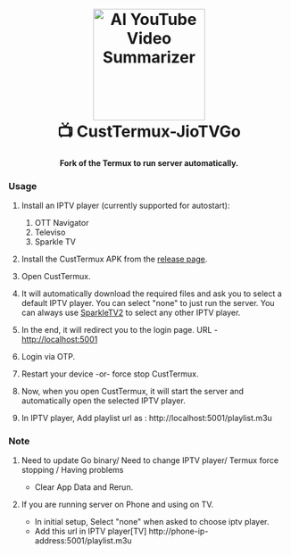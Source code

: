 <h1 align="center">
  <br>
  <a href="https://github.com/siddharthsky/ai-video-summarizer-and-timestamp-generator-LLM-p"><img src="https://github.com/siddharthsky/CustTermux-JioTVGo/blob/5e4151627498699e8f2b030479a4abc69f638a85/_assets/full-pg-cir-crop.png" alt="AI YouTube Video Summarizer" width="200"></a>
  <br>
   📺 CustTermux-JioTVGo
  <br>
</h1>

<h4 align="center">Fork of the Termux to run server automatically. </h4>



### Usage

1. Install an IPTV player (currently supported for autostart):
    1. OTT Navigator
    2. Televiso
    3. Sparkle TV

2. Install the CustTermux APK from the [release page](https://github.com/siddharthsky/CustTermux-JioTVGo/releases).

3. Open CustTermux.

4. It will automatically download the required files and ask you to select a default IPTV player. You can select "none" to just run the server. You can always use [SparkleTV2](https://github.com/siddharthsky/SparkleTV2-auto-service) to select any other IPTV player.

5. In the end, it will redirect you to the login page. URL - [http://localhost:5001](http://localhost:5001)

6. Login via OTP.

7. Restart your device -or- force stop CustTermux.

8. Now, when you open CustTermux, it will start the server and automatically open the selected IPTV player.

9. In IPTV player, Add playlist url as : http://localhost:5001/playlist.m3u

### Note

1. Need to update Go binary/ Need to change IPTV player/ Termux force stopping / Having problems
    - Clear App Data and Rerun.
  
2. If you are running server on Phone and using on TV.
   - In initial setup, Select "none" when asked to choose iptv player.
   - Add this url in IPTV player[TV] http://phone-ip-address:5001/playlist.m3u 
    


